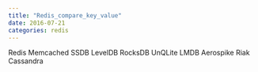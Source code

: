 ```yaml
---
title: "Redis_compare_key_value"
date: 2016-07-21
categories: redis
---
```



Redis
Memcached
SSDB
LevelDB
RocksDB
UnQLite
LMDB
Aerospike
Riak
Cassandra
